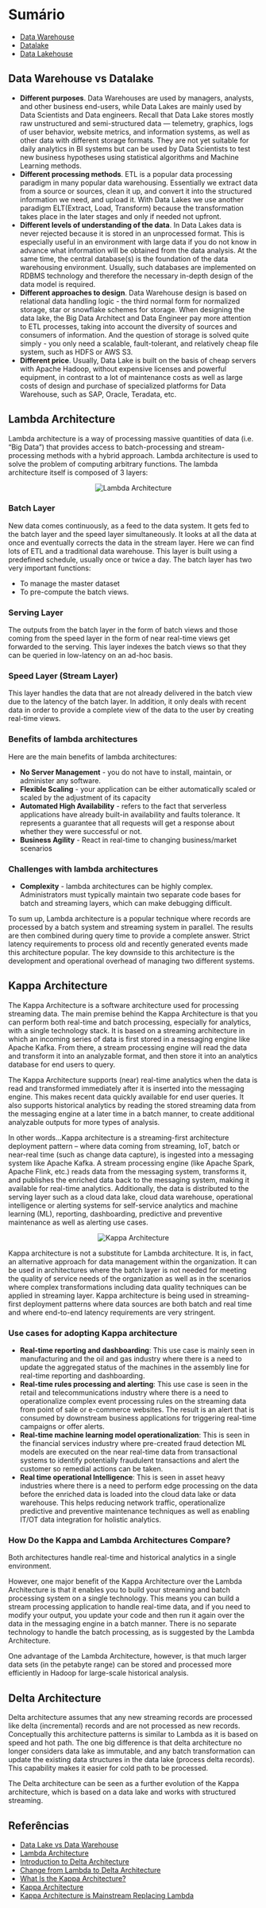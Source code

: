 # Sumário

- [Data Warehouse](data_warehouse.md)
- [Datalake](datalake.md)
- [Data Lakehouse](data_lakehouse.md)

## Data Warehouse vs Datalake
- **Different purposes**. Data Warehouses are used by managers, analysts, and other business end-users, while Data Lakes are mainly used by Data Scientists and Data engineers. Recall that Data Lake stores mostly raw unstructured and semi-structured data — telemetry, graphics, logs of user behavior, website metrics, and information systems, as well as other data with different storage formats. They are not yet suitable for daily analytics in BI systems but can be used by Data Scientists to test new business hypotheses using statistical algorithms and Machine Learning methods.
- **Different processing methods**. ETL is a popular data processing paradigm in many popular data warehousing. Essentially we extract data from a source or sources, clean it up, and convert it into the structured information we need, and upload it. With Data Lakes we use another paradigm ELT(Extract, Load, Transform) because the transformation takes place in the later stages and only if needed not upfront.
- **Different levels of understanding of the data**. In Data Lakes data is never rejected because it is stored in an unprocessed format. This is especially useful in an environment with large data if you do not know in advance what information will be obtained from the data analysis. At the same time, the central database(s) is the foundation of the data warehousing environment. Usually, such databases are implemented on RDBMS technology and therefore the necessary in-depth design of the data model is required.
- **Different approaches to design**. Data Warehouse design is based on relational data handling logic - the third normal form for normalized storage, star or snowflake schemes for storage. When designing the data lake, the Big Data Architect and Data Engineer pay more attention to ETL processes, taking into account the diversity of sources and consumers of information. And the question of storage is solved quite simply - you only need a scalable, fault-tolerant, and relatively cheap file system, such as HDFS or AWS S3.
- **Different price**. Usually, Data Lake is built on the basis of cheap servers with Apache Hadoop, without expensive licenses and powerful equipment, in contrast to a lot of maintenance costs as well as large costs of design and purchase of specialized platforms for Data Warehouse, such as SAP, Oracle, Teradata, etc.

## Lambda Architecture
Lambda architecture is a way of processing massive quantities of data (i.e. “Big Data”) that provides access to batch-processing and stream-processing methods with a hybrid approach. Lambda architecture is used to solve the problem of computing arbitrary functions. The lambda architecture itself is composed of 3 layers:
<p align="center">
    <img src="images/lambda-architecture.jpg" alt="Lambda Architecture" />
</p>

### Batch Layer
New data comes continuously, as a feed to the data system. It gets fed to the batch layer and the speed layer simultaneously. It looks at all the data at once and eventually corrects the data in the stream layer.  Here we can find lots of ETL and a traditional data warehouse. This layer is built using a predefined schedule, usually once or twice a day. The batch layer has two very important functions:
- To manage the master dataset
- To pre-compute the batch views.

### Serving Layer
The outputs from the batch layer in the form of batch views and those coming from the speed layer in the form of near real-time views get forwarded to the serving.  This layer indexes the batch views so that they can be queried in low-latency on an ad-hoc basis.

### Speed Layer (Stream Layer)
This layer handles the data that are not already delivered in the batch view due to the latency of the batch layer. In addition, it only deals with recent data in order to provide a complete view of the data to the user by creating real-time views.

### Benefits of lambda architectures
Here are the main benefits of lambda architectures:
- **No Server Management** - you do not have to install, maintain, or administer any software.
- **Flexible Scaling** - your application can be either automatically scaled or scaled by the adjustment of its capacity
- **Automated High Availability** - refers to the fact that serverless applications have already built-in availability and faults tolerance. It represents a guarantee that all requests will get a response about whether they were successful or not.
- **Business Agility** - React in real-time to changing business/market scenarios

### Challenges with lambda architectures
- **Complexity** - lambda architectures can be highly complex. Administrators must typically maintain two separate code bases for batch and streaming layers, which can make debugging difficult.

To sum up, Lambda architecture is a popular technique where records are processed by a batch system and streaming system in parallel. The results are then combined during query time to provide a complete answer. Strict latency requirements to process old and recently generated events made this architecture popular. The key downside to this architecture is the development and operational overhead of managing two different systems.

## Kappa Architecture
The Kappa Architecture is a software architecture used for processing streaming data. The main premise behind the Kappa Architecture is that you can perform both real-time and batch processing, especially for analytics, with a single technology stack. It is based on a streaming architecture in which an incoming series of data is first stored in a messaging engine like Apache Kafka. From there, a stream processing engine will read the data and transform it into an analyzable format, and then store it into an analytics database for end users to query.

The Kappa Architecture supports (near) real-time analytics when the data is read and transformed immediately after it is inserted into the messaging engine. This makes recent data quickly available for end user queries. It also supports historical analytics by reading the stored streaming data from the messaging engine at a later time in a batch manner, to create additional analyzable outputs for more types of analysis.

In other words...Kappa architecture is a streaming-first architecture deployment pattern – where data coming from streaming, IoT, batch or near-real time (such as change data capture), is ingested into a messaging system like Apache Kafka. A stream processing engine (like Apache Spark, Apache Flink, etc.) reads data from the messaging system, transforms it, and publishes the enriched data back to the messaging system, making it available for real-time analytics. Additionally, the data is distributed to the serving layer such as a cloud data lake, cloud data warehouse, operational intelligence or alerting systems for self-service analytics and machine learning (ML), reporting, dashboarding, predictive and preventive maintenance as well as alerting use cases.
<p align="center">
    <img src="images/kappa-architecture.jpg" alt="Kappa Architecture" />
</p>

Kappa architecture is not a substitute for Lambda architecture. It is, in fact, an alternative approach for data management within the organization. It can be used in architectures where the batch layer is not needed for meeting the quality of service needs of the organization as well as in the scenarios where complex transformations including data quality techniques can be applied in streaming layer. Kappa architecture is being used in streaming-first deployment patterns where data sources are both batch and real time and where end-to-end latency requirements are very stringent.

### Use cases for adopting Kappa architecture
- **Real-time reporting and dashboarding**: This use case is mainly seen in manufacturing and the oil and gas industry where there is a need to update the aggregated status of the machines in the assembly line for real-time reporting and dashboarding.
- **Real-time rules processing and alerting**: This use case is seen in the retail and telecommunications industry where there is a need to operationalize complex event processing rules on the streaming data from point of sale or e-commerce websites. The result is an alert that is consumed by downstream business applications for triggering real-time campaigns or offer alerts.
- **Real-time machine learning model operationalization**: This is seen in the financial services industry where pre-created fraud detection ML models are executed on the near real-time data from transactional systems to identify potentially fraudulent transactions and alert the customer so remedial actions can be taken.
- **Real time operational Intelligence**: This is seen in asset heavy industries where there is a need to perform edge processing on the data before the enriched data is loaded into the cloud data lake or data warehouse. This helps reducing network traffic, operationalize predictive and preventive maintenance techniques as well as enabling IT/OT data integration for holistic analytics.

### How Do the Kappa and Lambda Architectures Compare?
Both architectures handle real-time and historical analytics in a single environment.

However, one major benefit of the Kappa Architecture over the Lambda Architecture is that it enables you to build your streaming and batch processing system on a single technology. This means you can build a stream processing application to handle real-time data, and if you need to modify your output, you update your code and then run it again over the data in the messaging engine in a batch manner. There is no separate technology to handle the batch processing, as is suggested by the Lambda Architecture.

One advantage of the Lambda Architecture, however, is that much larger data sets (in the petabyte range) can be stored and processed more efficiently in Hadoop for large-scale historical analysis.

## Delta Architecture
Delta architecture assumes that any new streaming records are processed like delta (incremental) records and are not processed as new records. Conceptually this architecture patterns is similar to Lambda as it is based on speed and hot path. The one big difference is that delta architecture no longer considers data lake as immutable, and any batch transformation can update the existing data structures in the data lake (process delta records). This capability makes it easier for cold path to be processed. 

The Delta architecture can be seen as a further evolution of the Kappa architecture, which is based on a data lake and works with structured streaming.

## Referências
- [Data Lake vs Data Warehouse](https://luminousmen.com/post/data-lake-vs-data-warehouse)
- [Lambda Architecture](https://databricks.com/glossary/lambda-architecture)
- [Introduction to Delta Architecture](https://www.thedigitaltalk.com/blog/2019-9-introduction-to-delta-architecture/)
- [Change from Lambda to Delta Architecture](https://www.ifb-group.com/blog/en/change-from-lambda-to-delta-architecture/)
- [What Is the Kappa Architecture?](https://hazelcast.com/glossary/kappa-architecture/)
- [Kappa Architecture](https://www.informatica.com/blogs/adopt-a-kappa-architecture-for-streaming-and-ingesting-data.html)
- [Kappa Architecture is Mainstream Replacing Lambda](https://www.kai-waehner.de/blog/2021/09/23/real-time-kappa-architecture-mainstream-replacing-batch-lambda/)
